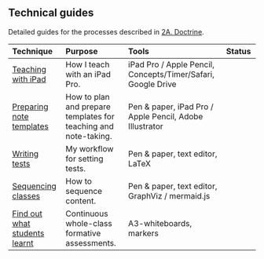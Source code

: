 ## Technical guides

Detailed guides for the processes described in [2A. Doctrine](./doctrine).

| Technique                                 |                             Purpose                             | Tools                                                        |        Status<img width=150/>         |
|:------------------------------------------|:----------------------------------------------------------------|:-------------------------------------------------------------|:-------------------------------------:|
| [Teaching with iPad](./tech/ipad/)        |                  How I teach with an iPad Pro.                  | iPad Pro / Apple Pencil, Concepts/Timer/Safari, Google Drive | <CompletionStatus :percentage='10' /> |
| [Preparing note templates](./tech/notes/) | How to plan and prepare templates for teaching and note-taking. | Pen & paper, iPad Pro / Apple Pencil, Adobe Illustrator      | <CompletionStatus :percentage='10' /> |
| [Writing tests](./tech/test-writing/)     |                 My workflow for setting tests.                  | Pen & paper, text editor, LaTeX                              | <CompletionStatus :percentage='10' /> |
| [Sequencing classes](./tech/seq/)         |                    How to sequence content.                     | Pen & paper, text editor, GraphViz / mermaid.js              | <CompletionStatus :percentage='10' /> |
| [Find out what students learnt](./tech/slate/)         |                    Continuous whole-class formative assessments.                     | A3-whiteboards, markers              | <CompletionStatus :percentage='10' /> |

<!-- ## Note templates in Illustrator

Sketch on paper
Draw in illustrator
Standard elements
refinement over time after class -->
